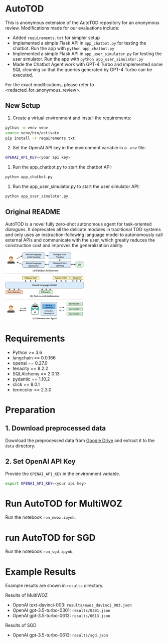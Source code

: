 # AutoTOD

This is anonymous extension of the AutoTOD repository for an anonymous review.
Modifications made for our evaluations include:
- Added `requirements.txt` for simpler setup
- Implemented a simple Flask API in `app_chatbot.py` for testing the chatbot. Run the app with `python app_chatbot.py`
- Implemented a simple Flask API in `app_user_simulator.py` for testing the user simulator. Run the app with `python app_user_simulator.py`
- Made the Chatbot Agent work with GPT-4 Turbo and implemented some SQL cleaning so that the queries generated by GPT-4 Turbo can be executed.

For the exact modifications, please refer to <redacted_for_anonymous_review>.

## New Setup
1. Create a virtual environment and install the requirements:
```bash
python -m venv venv
source venv/bin/activate
pip install -r requirements.txt
```
2. Set the OpenAI API key in the environment variable in a `.env` file:
```bash
OPENAI_API_KEY=<your api key>
```
1. Run the app_chatbot.py to start the chatbot API:
```bash
python app_chatbot.py
```
1. Run the app_user_simulator.py to start the user simulator API:
```bash
python app_user_simulator.py
```


## Original README
AutoTOD is a novel fully zero-shot autonomous agent for task-oriented dialogues. It deprecates all the delicate modules in traditional TOD systems and only uses an instruction-following language model to autonomously call external APIs and communicate with the user, which greatly reduces the construction cost and improves the generalization ability.

<!-- ![Different architectures of TOD systems.](assets/archs.png) -->
<img src="assets/archs.png" style="width: 50%">

# Requirements

- Python >= 3.6
- langchain == 0.0.166
- openai == 0.27.0
- tenacity == 8.2.2
- SQLAlchemy  == 2.0.13
- pydantic == 1.10.2
- click == 8.0.1
- termcolor == 2.3.0

# Preparation

## 1. Download preprocessed data

Download the preprocessed data from [Google Drive](https://drive.google.com/file/d/18ULn5nmzMMM9dMgGvtdybYcKniwdE3dL/view?usp=sharing) and extract it to the `data` directory.

## 2. Set OpenAI API Key

Provide the `OPENAI_API_KEY` in the environment variable.

```bash
export OPENAI_API_KEY=<your api key>
```

# Run AutoTOD for MultiWOZ

Run the notebook `run_mwoz.ipynb`.

# run AutoTOD for SGD

Run the notebook `run_sgd.ipynb`.

# Example Results

Example results are shown in `results` directory.

Results of MultiWOZ
- OpenAI text-davinci-003: `results/mwoz_davinci_003.json`
- OpenAI gpt-3.5-turbo-0301: `results/0301.json`
- OpenAI gpt-3.5-turbo-0613: `results/0613.json`

Results of SGD
- OpenAI gpt-3.5-turbo-0613: `results/sgd.json`
